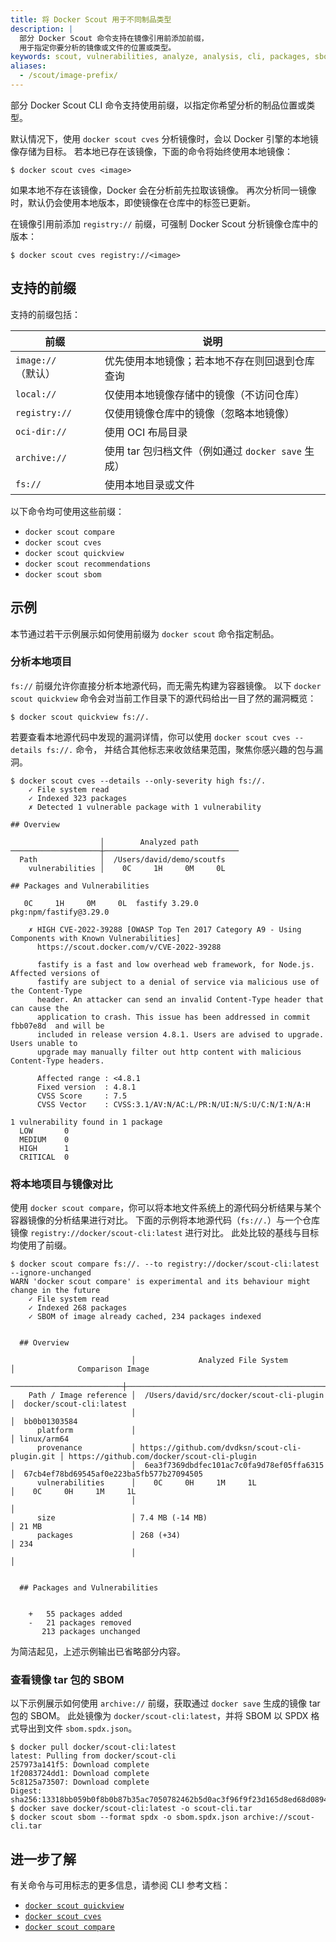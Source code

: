 ```yaml
---
title: 将 Docker Scout 用于不同制品类型
description: |
  部分 Docker Scout 命令支持在镜像引用前添加前缀，
  用于指定你要分析的镜像或文件的位置或类型。
keywords: scout, vulnerabilities, analyze, analysis, cli, packages, sbom, cve, security, local, source, code, supply chain
aliases:
  - /scout/image-prefix/
---
```


部分 Docker Scout CLI 命令支持使用前缀，以指定你希望分析的制品位置或类型。

默认情况下，使用 `docker scout cves` 分析镜像时，会以 Docker 引擎的本地镜像存储为目标。
若本地已存在该镜像，下面的命令将始终使用本地镜像：

```console
$ docker scout cves <image>
```

如果本地不存在该镜像，Docker 会在分析前先拉取该镜像。
再次分析同一镜像时，默认仍会使用本地版本，即使镜像在仓库中的标签已更新。

在镜像引用前添加 `registry://` 前缀，可强制 Docker Scout 分析镜像仓库中的版本：

```console
$ docker scout cves registry://<image>
```

## 支持的前缀

支持的前缀包括：

| 前缀                  | 说明                                                                 |
| --------------------- | -------------------------------------------------------------------- |
| `image://`（默认）     | 优先使用本地镜像；若本地不存在则回退到仓库查询                          |
| `local://`            | 仅使用本地镜像存储中的镜像（不访问仓库）                               |
| `registry://`         | 仅使用镜像仓库中的镜像（忽略本地镜像）                                 |
| `oci-dir://`          | 使用 OCI 布局目录                                                     |
| `archive://`          | 使用 tar 包归档文件（例如通过 `docker save` 生成）                    |
| `fs://`               | 使用本地目录或文件                                                    |

以下命令均可使用这些前缀：

- `docker scout compare`
- `docker scout cves`
- `docker scout quickview`
- `docker scout recommendations`
- `docker scout sbom`

## 示例

本节通过若干示例展示如何使用前缀为 `docker scout` 命令指定制品。

### 分析本地项目

`fs://` 前缀允许你直接分析本地源代码，而无需先构建为容器镜像。
以下 `docker scout quickview` 命令会对当前工作目录下的源代码给出一目了然的漏洞概览：

```console
$ docker scout quickview fs://.
```

若要查看本地源代码中发现的漏洞详情，你可以使用 `docker scout cves --details fs://.` 命令，
并结合其他标志来收敛结果范围，聚焦你感兴趣的包与漏洞。

```console
$ docker scout cves --details --only-severity high fs://.
    ✓ File system read
    ✓ Indexed 323 packages
    ✗ Detected 1 vulnerable package with 1 vulnerability

​## Overview

                    │        Analyzed path
────────────────────┼──────────────────────────────
  Path              │  /Users/david/demo/scoutfs
    vulnerabilities │    0C     1H     0M     0L

​## Packages and Vulnerabilities

   0C     1H     0M     0L  fastify 3.29.0
pkg:npm/fastify@3.29.0

    ✗ HIGH CVE-2022-39288 [OWASP Top Ten 2017 Category A9 - Using Components with Known Vulnerabilities]
      https://scout.docker.com/v/CVE-2022-39288

      fastify is a fast and low overhead web framework, for Node.js. Affected versions of
      fastify are subject to a denial of service via malicious use of the Content-Type
      header. An attacker can send an invalid Content-Type header that can cause the
      application to crash. This issue has been addressed in commit  fbb07e8d  and will be
      included in release version 4.8.1. Users are advised to upgrade. Users unable to
      upgrade may manually filter out http content with malicious Content-Type headers.

      Affected range : <4.8.1
      Fixed version  : 4.8.1
      CVSS Score     : 7.5
      CVSS Vector    : CVSS:3.1/AV:N/AC:L/PR:N/UI:N/S:U/C:N/I:N/A:H

1 vulnerability found in 1 package
  LOW       0
  MEDIUM    0
  HIGH      1
  CRITICAL  0
```

### 将本地项目与镜像对比

使用 `docker scout compare`，你可以将本地文件系统上的源代码分析结果与某个容器镜像的分析结果进行对比。
下面的示例将本地源代码（`fs://.`）与一个仓库镜像 `registry://docker/scout-cli:latest` 进行对比。
此处比较的基线与目标均使用了前缀。

```console
$ docker scout compare fs://. --to registry://docker/scout-cli:latest --ignore-unchanged
WARN 'docker scout compare' is experimental and its behaviour might change in the future
    ✓ File system read
    ✓ Indexed 268 packages
    ✓ SBOM of image already cached, 234 packages indexed


  ## Overview

                           │              Analyzed File System              │              Comparison Image
  ─────────────────────────┼────────────────────────────────────────────────┼─────────────────────────────────────────────
    Path / Image reference │  /Users/david/src/docker/scout-cli-plugin      │  docker/scout-cli:latest
                           │                                                │  bb0b01303584
      platform             │                                                │ linux/arm64
      provenance           │ https://github.com/dvdksn/scout-cli-plugin.git │ https://github.com/docker/scout-cli-plugin
                           │  6ea3f7369dbdfec101ac7c0fa9d78ef05ffa6315      │  67cb4ef78bd69545af0e223ba5fb577b27094505
      vulnerabilities      │    0C     0H     1M     1L                     │    0C     0H     1M     1L
                           │                                                │
      size                 │ 7.4 MB (-14 MB)                                │ 21 MB
      packages             │ 268 (+34)                                      │ 234
                           │                                                │


  ## Packages and Vulnerabilities


    +   55 packages added
    -   21 packages removed
       213 packages unchanged
```

为简洁起见，上述示例输出已省略部分内容。

### 查看镜像 tar 包的 SBOM

以下示例展示如何使用 `archive://` 前缀，获取通过 `docker save` 生成的镜像 tar 包的 SBOM。
此处镜像为 `docker/scout-cli:latest`，并将 SBOM 以 SPDX 格式导出到文件 `sbom.spdx.json`。

```console
$ docker pull docker/scout-cli:latest
latest: Pulling from docker/scout-cli
257973a141f5: Download complete 
1f2083724dd1: Download complete 
5c8125a73507: Download complete 
Digest: sha256:13318bb059b0f8b0b87b35ac7050782462b5d0ac3f96f9f23d165d8ed68d0894
$ docker save docker/scout-cli:latest -o scout-cli.tar
$ docker scout sbom --format spdx -o sbom.spdx.json archive://scout-cli.tar
```

## 进一步了解

有关命令与可用标志的更多信息，请参阅 CLI 参考文档：

- [`docker scout quickview`](/reference/cli/docker/scout/quickview.md)
- [`docker scout cves`](/reference/cli/docker/scout/cves.md)
- [`docker scout compare`](/reference/cli/docker/scout/compare.md)
